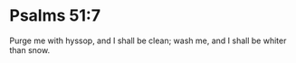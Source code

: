 # Psalms 51:7

Purge me with hyssop, and I shall be clean; wash me, and I shall be whiter than snow.
